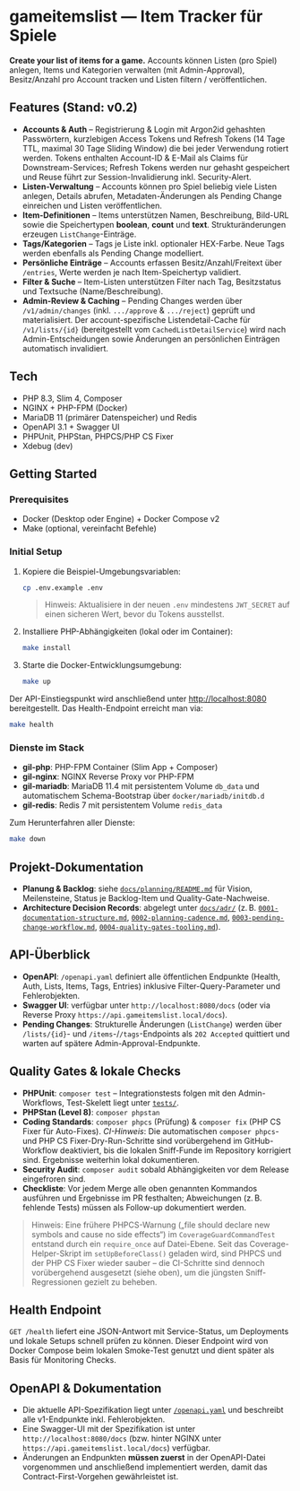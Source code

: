 # gameitemslist — Item Tracker für Spiele

**Create your list of items for a game.**
Accounts können Listen (pro Spiel) anlegen, Items und Kategorien verwalten (mit Admin-Approval), Besitz/Anzahl pro Account tracken und Listen filtern / veröffentlichen.

## Features (Stand: v0.2)
- **Accounts & Auth** – Registrierung & Login mit Argon2id gehashten Passwörtern, kurzlebigen Access Tokens und Refresh Tokens (14 Tage TTL, maximal 30 Tage Sliding Window) die bei jeder Verwendung rotiert werden. Tokens enthalten Account-ID & E-Mail als Claims für Downstream-Services; Refresh Tokens werden nur gehasht gespeichert und Reuse führt zur Session-Invalidierung inkl. Security-Alert.
- **Listen-Verwaltung** – Accounts können pro Spiel beliebig viele Listen anlegen, Details abrufen, Metadaten-Änderungen als Pending Change einreichen und Listen veröffentlichen.
- **Item-Definitionen** – Items unterstützen Namen, Beschreibung, Bild-URL sowie die Speichertypen **boolean**, **count** und **text**. Strukturänderungen erzeugen `ListChange`-Einträge.
- **Tags/Kategorien** – Tags je Liste inkl. optionaler HEX-Farbe. Neue Tags werden ebenfalls als Pending Change modelliert.
- **Persönliche Einträge** – Accounts erfassen Besitz/Anzahl/Freitext über `/entries`, Werte werden je nach Item-Speichertyp validiert.
- **Filter & Suche** – Item-Listen unterstützen Filter nach Tag, Besitzstatus und Textsuche (Name/Beschreibung).
- **Admin-Review & Caching** – Pending Changes werden über `/v1/admin/changes` (inkl. `.../approve` & `.../reject`) geprüft und materialisiert. Der account-spezifische Listendetail-Cache für `/v1/lists/{id}` (bereitgestellt vom `CachedListDetailService`) wird nach Admin-Entscheidungen sowie Änderungen an persönlichen Einträgen automatisch invalidiert.

## Tech
- PHP 8.3, Slim 4, Composer
- NGINX + PHP-FPM (Docker)
- MariaDB 11 (primärer Datenspeicher) und Redis
- OpenAPI 3.1 + Swagger UI
- PHPUnit, PHPStan, PHPCS/PHP CS Fixer
- Xdebug (dev)

## Getting Started

### Prerequisites
- Docker (Desktop oder Engine) + Docker Compose v2
- Make (optional, vereinfacht Befehle)

### Initial Setup
1. Kopiere die Beispiel-Umgebungsvariablen:
   ```bash
   cp .env.example .env
   ```
   > Hinweis: Aktualisiere in der neuen `.env` mindestens `JWT_SECRET` auf einen sicheren Wert, bevor du Tokens ausstellst.
2. Installiere PHP-Abhängigkeiten (lokal oder im Container):
   ```bash
   make install
   ```
3. Starte die Docker-Entwicklungsumgebung:
   ```bash
   make up
   ```

Der API-Einstiegspunkt wird anschließend unter [http://localhost:8080](http://localhost:8080) bereitgestellt. Das Health-Endpoint erreicht man via:
```bash
make health
```

### Dienste im Stack
- **gil-php**: PHP-FPM Container (Slim App + Composer)
- **gil-nginx**: NGINX Reverse Proxy vor PHP-FPM
- **gil-mariadb**: MariaDB 11.4 mit persistentem Volume `db_data` und automatischem Schema-Bootstrap über `docker/mariadb/initdb.d`
- **gil-redis**: Redis 7 mit persistentem Volume `redis_data`

Zum Herunterfahren aller Dienste:
```bash
make down
```

## Projekt-Dokumentation
- **Planung & Backlog**: siehe [`docs/planning/README.md`](docs/planning/README.md)
  für Vision, Meilensteine, Status je Backlog-Item und Quality-Gate-Nachweise.
- **Architecture Decision Records**: abgelegt unter [`docs/adr/`](docs/adr)
  (z. B. [`0001-documentation-structure.md`](docs/adr/0001-documentation-structure.md),
  [`0002-planning-cadence.md`](docs/adr/0002-planning-cadence.md),
  [`0003-pending-change-workflow.md`](docs/adr/0003-pending-change-workflow.md),
  [`0004-quality-gates-tooling.md`](docs/adr/0004-quality-gates-tooling.md)).

## API-Überblick
- **OpenAPI**: `/openapi.yaml` definiert alle öffentlichen Endpunkte (Health, Auth, Lists, Items, Tags, Entries) inklusive Filter-Query-Parameter und Fehlerobjekten.
- **Swagger UI**: verfügbar unter `http://localhost:8080/docs` (oder via Reverse Proxy `https://api.gameitemslist.local/docs`).
- **Pending Changes**: Strukturelle Änderungen (`ListChange`) werden über `/lists/{id}`- und `/items`-/`/tags`-Endpoints als `202 Accepted` quittiert und warten auf spätere Admin-Approval-Endpunkte.

## Quality Gates & lokale Checks
- **PHPUnit**: `composer test` – Integrationstests folgen mit den Admin-Workflows, Test-Skelett liegt unter [`tests/`](tests/).
- **PHPStan (Level 8)**: `composer phpstan`
- **Coding Standards**: `composer phpcs` (Prüfung) & `composer fix` (PHP CS Fixer für Auto-Fixes).
  _CI-Hinweis_: Die automatischen `composer phpcs`- und PHP CS Fixer-Dry-Run-Schritte sind vorübergehend im GitHub-Workflow deaktiviert, bis
  die lokalen Sniff-Funde im Repository korrigiert sind. Ergebnisse weiterhin lokal dokumentieren.
- **Security Audit**: `composer audit` sobald Abhängigkeiten vor dem Release eingefroren sind.
- **Checkliste**: Vor jedem Merge alle oben genannten Kommandos ausführen und Ergebnisse im PR festhalten; Abweichungen (z. B. fehlende Tests) müssen als Follow-up dokumentiert werden.

> Hinweis: Eine frühere PHPCS-Warnung („file should declare new symbols and cause no side effects“) im `CoverageGuardCommandTest` entstand durch ein `require_once` auf Datei-Ebene. Seit das Coverage-Helper-Skript im `setUpBeforeClass()` geladen wird, sind PHPCS und der PHP CS Fixer wieder sauber – die CI-Schritte sind dennoch vorübergehend ausgesetzt (siehe oben), um die jüngsten Sniff-Regressionen gezielt zu beheben.

## Health Endpoint
`GET /health` liefert eine JSON-Antwort mit Service-Status, um Deployments und lokale Setups schnell prüfen zu können. Dieser Endpoint wird von Docker Compose beim lokalen Smoke-Test genutzt und dient später als Basis für Monitoring Checks.

## OpenAPI & Dokumentation
- Die aktuelle API-Spezifikation liegt unter [`/openapi.yaml`](openapi.yaml) und beschreibt alle v1-Endpunkte inkl. Fehlerobjekten.
- Eine Swagger-UI mit der Spezifikation ist unter `http://localhost:8080/docs` (bzw. hinter NGINX unter `https://api.gameitemslist.local/docs`) verfügbar.
- Änderungen an Endpunkten **müssen zuerst** in der OpenAPI-Datei vorgenommen und anschließend implementiert werden, damit das Contract-First-Vorgehen gewährleistet ist.
